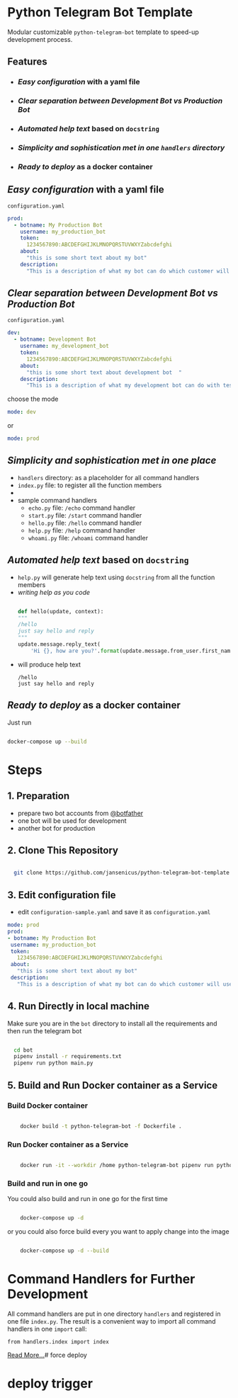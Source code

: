 # Python Telegram Bot Template

Modular customizable `python-telegram-bot` template to speed-up development process.

## Features

- ### _Easy configuration_ with a yaml file

- ### _Clear separation between Development Bot vs Production Bot_ 

- ### _Automated help text_ based on `docstring`

- ### _Simplicity and sophistication met in one `handlers` directory_

- ### _Ready to deploy_ as a docker container



## _Easy configuration_ with a yaml file
`configuration.yaml`
```yaml
prod:
  - botname: My Production Bot
    username: my_production_bot
    token: 
      1234567890:ABCDEFGHIJKLMNOPQRSTUVWXYZabcdefghi
    about:
      "this is some short text about my bot"
    description:
      "This is a description of what my bot can do which customer will use"
```

## _Clear separation between Development Bot vs Production Bot_ 
`configuration.yaml`
```yaml
dev:
  - botname: Development Bot
    username: my_development_bot
    token: 
      1234567890:ABCDEFGHIJKLMNOPQRSTUVWXYZabcdefghi
    about:
      "this is some short text about development bot  "
    description:
      "This is a description of what my development bot can do with testing"
```
choose the mode
```yaml
mode: dev
```
or 
```yaml
mode: prod
```
## _Simplicity and sophistication met in one place_

  - `handlers` directory: as a placeholder for all command handlers  
  - `index.py` file: to register all the function members
  - 
  - sample command handlers
    - `echo.py` file: `/echo` command handler
    - `start.py` file: `/start` command handler
    - `hello.py` file: `/hello` command handler
    - `help.py` file: `/help` command handler
    - `whoami.py` file: `/whoami` command handler


## _Automated help text_ based on `docstring`
  - `help.py` will generate help text using `docstring` from all the function members
  - _*writing help as you code*_
    ```python

    def hello(update, context):
    """
    /hello
    just say hello and reply
    """
    update.message.reply_text(
        'Hi {}, how are you?'.format(update.message.from_user.first_name))

    ```
  - will produce help text
    ```
    /hello
    just say hello and reply
    ```


## _Ready to deploy_ as a docker container
Just run
```bash

docker-compose up --build

```

# Steps 
  ## 1. Preparation
  - prepare two bot accounts from [@botfather](https:///t.me/botfather)
  - one bot will be used for development 
  - another bot for production
  
  ## 2. Clone This Repository
  ```bash

    git clone https://github.com/jansenicus/python-telegram-bot-template


  ```
  ## 3. Edit configuration file
  - edit `configuration-sample.yaml` and save it as `configuration.yaml`
   ```yaml
mode: prod
prod:
  - botname: My Production Bot
    username: my_production_bot
    token: 
      1234567890:ABCDEFGHIJKLMNOPQRSTUVWXYZabcdefghi
    about:
      "this is some short text about my bot"
    description:
      "This is a description of what my bot can do which customer will use"

```

  ## 4. Run Directly in local machine

  Make sure you are in the `bot` directory to install all the requirements and then run the telegram bot
  ```bash

    cd bot
    pipenv install -r requirements.txt
    pipenv run python main.py

  ```

  ## 5. Build and Run Docker container as a Service
  ### Build Docker container
  ```bash

      docker build -t python-telegram-bot -f Dockerfile .

  ```

  ### Run Docker container as a Service
  ```bash

      docker run -it --workdir /home python-telegram-bot pipenv run python main.py

  ```
  ### Build and run in one go
  You could also build and run in one go for the first time
  ```bash

      docker-compose up -d

  ```
  or you could also force build every you want to apply change into the image
  ```bash

      docker-compose up -d --build

  ```

# Command Handlers for Further Development
All command handlers are put in one directory `handlers` and registered in one file `index.py`. The result is a convenient way to import all command handlers in one `import` call:

```
from handlers.index import index
```

[Read More...](bot/handlers/README.md)# force deploy
# deploy trigger
